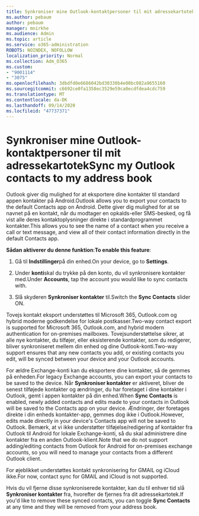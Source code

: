 ```yaml
---
title: Synkroniser mine Outlook-kontaktpersoner til mit adressekartotek
ms.author: pebaum
author: pebaum
manager: mnirkhe
ms.audience: Admin
ms.topic: article
ms.service: o365-administration
ROBOTS: NOINDEX, NOFOLLOW
localization_priority: Normal
ms.collection: Adm_O365
ms.custom:
- "9001114"
- "3075"
ms.openlocfilehash: 3dbdfd0e6686042bd30330b4e00bc082a9655160
ms.sourcegitcommit: c6692ce0fa1358ec3529e59ca0ecdfdea4cdc759
ms.translationtype: MT
ms.contentlocale: da-DK
ms.lasthandoff: 09/14/2020
ms.locfileid: "47737371"
---
```

# <a name="sync-my-outlook-contacts-to-my-address-book"></a><span data-ttu-id="09d42-102">Synkroniser mine Outlook-kontaktpersoner til mit adressekartotek</span><span class="sxs-lookup"><span data-stu-id="09d42-102">Sync my Outlook contacts to my address book</span></span>

<span data-ttu-id="09d42-103">Outlook giver dig mulighed for at eksportere dine kontakter til standard appen kontakter på Android.</span><span class="sxs-lookup"><span data-stu-id="09d42-103">Outlook allows you to export your contacts to the default Contacts app on Android.</span></span> <span data-ttu-id="09d42-104">Dette giver dig mulighed for at se navnet på en kontakt, når du modtager en opkalds-eller SMS-besked, og få vist alle deres kontaktoplysninger direkte i standardprogrammet kontakter.</span><span class="sxs-lookup"><span data-stu-id="09d42-104">This allows you to see the name of a contact when you receive a call or text message, and view all of their contact information directly in the default Contacts app.</span></span>
 
<span data-ttu-id="09d42-105">**Sådan aktiverer du denne funktion**:</span><span class="sxs-lookup"><span data-stu-id="09d42-105">**To enable this feature**:</span></span>
 
1. <span data-ttu-id="09d42-106">Gå til **Indstillinger**på din enhed.</span><span class="sxs-lookup"><span data-stu-id="09d42-106">On your device, go to **Settings**.</span></span>

2. <span data-ttu-id="09d42-107">Under **konti**skal du trykke på den konto, du vil synkronisere kontakter med.</span><span class="sxs-lookup"><span data-stu-id="09d42-107">Under **Accounts**, tap the account you would like to sync contacts with.</span></span>

3. <span data-ttu-id="09d42-108">Slå skyderen **Synkroniser kontakter** til.</span><span class="sxs-lookup"><span data-stu-id="09d42-108">Switch the **Sync Contacts** slider ON.</span></span>
 
<span data-ttu-id="09d42-109">Tovejs kontakt eksport understøttes til Microsoft 365, Outlook.com og hybrid moderne godkendelse for lokale postkasser.</span><span class="sxs-lookup"><span data-stu-id="09d42-109">Two-way contact export is supported for Microsoft 365, Outlook.com, and hybrid modern authentication for on-premises mailboxes.</span></span> <span data-ttu-id="09d42-110">Tovejsunderstøttelse sikrer, at alle nye kontakter, du tilføjer, eller eksisterende kontakter, som du redigerer, bliver synkroniseret mellem din enhed og dine Outlook-konti.</span><span class="sxs-lookup"><span data-stu-id="09d42-110">Two-way support ensures that any new contacts you add, or existing contacts you edit, will be synced between your device and your Outlook accounts.</span></span>
 
<span data-ttu-id="09d42-111">For ældre Exchange-konti kan du eksportere dine kontakter, så de gemmes på enheden.</span><span class="sxs-lookup"><span data-stu-id="09d42-111">For legacy Exchange accounts, you can export your contacts to be saved to the device.</span></span> <span data-ttu-id="09d42-112">Når **Synkroniser kontakter** er aktiveret, bliver de senest tilføjede kontakter og ændringer, du har foretaget i dine kontakter i Outlook, gemt i appen kontakter på din enhed.</span><span class="sxs-lookup"><span data-stu-id="09d42-112">When **Sync Contacts** is enabled, newly added contacts and edits made to your contacts in Outlook will be saved to the Contacts app on your device.</span></span> <span data-ttu-id="09d42-113">Ændringer, der foretages direkte i din enheds kontakter-app, gemmes dog ikke i Outlook.</span><span class="sxs-lookup"><span data-stu-id="09d42-113">However, edits made directly in your device's Contacts app will not be saved to Outlook.</span></span> <span data-ttu-id="09d42-114">Bemærk, at vi ikke understøtter tilføjelse/redigering af kontakter fra Outlook til Android for lokale Exchange-konti, så du skal administrere dine kontakter fra en anden Outlook-klient.</span><span class="sxs-lookup"><span data-stu-id="09d42-114">Note that we do not support adding/editing contacts from Outlook for Android for on-premises exchange accounts, so you will need to manage your contacts from a different Outlook client.</span></span>
 
<span data-ttu-id="09d42-115">For øjeblikket understøttes kontakt synkronisering for GMAIL og iCloud ikke.</span><span class="sxs-lookup"><span data-stu-id="09d42-115">For now, contact sync for GMAIL and iCloud is not supported.</span></span>
 
<span data-ttu-id="09d42-116">Hvis du vil fjerne disse synkroniserede kontakter, kan du til enhver tid slå **Synkroniser kontakter** fra, hvorefter de fjernes fra dit adressekartotek.</span><span class="sxs-lookup"><span data-stu-id="09d42-116">If you'd like to remove these synced contacts, you can toggle **Sync Contacts** at any time and they will be removed from your address book.</span></span>
